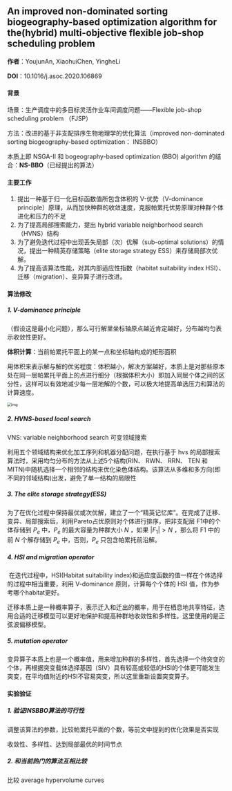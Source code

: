 ## An improved non-dominated sorting biogeography-based optimization algorithm for the(hybrid) multi-objective flexible job-shop scheduling problem

**作者**：YoujunAn, XiaohuiChen, YingheLi

**DOI**：10.1016/j.asoc.2020.106869

#### 背景

场景：生产调度中的多目标灵活作业车间调度问题——Flexible job-shop scheduling problem （FJSP）

方法：改进的基于非支配排序生物地理学的优化算法（improved non-dominated sorting biogeography-based optimization： INSBBO）

本质上即 NSGA-II 和 bogeography-based optimization (BBO) algorithm 的结合：**NS-BBO**（已经提出的算法）

#### 主要工作

1. 提出一种基于归一化目标函数值所包含体积的 V-优势（V-dominance principle）原理，从而加快种群的收敛速度，克服帕累托优势原理对种群个体进化和压力的不足
2. 为了提高局部搜索能力，提出 hybrid variable neighborhood search（HVNS）结构
3. 为了避免迭代过程中出现丢失局部（次）优解（sub-optimal solutions）的情况，提出一种精英存储策略（elite storage strategy ESS）来存储局部次优解。
4. 为了提高该算法性能，对其内部适应性指数（habitat suitability index HSI）、迁移（migration）、变异算子进行改进。

#### 算法修改

##### 1. V-dominance principle

（假设这是最小化问题），那么可行解里坐标轴原点越近肯定越好，分布越均匀表示收敛性更好。

**体积计算**：当前帕累托平面上的某一点和坐标轴构成的矩形面积

用体积来表示解与解的优劣程度：体积越小，解决方案越好，本质上是对那些原本处在同一层帕累托平面上的点进行细分（根据体积大小）即加入同层个体之间的区分性，这样可以有效地减少每一层地解的个数，可以极大地提高单选压力和算法的计算速度。

<img src="D:\Users\YP\github\paper_notes\image\V-dominance.png" alt="img" style="zoom:60%;" />

##### 2.  HVNS-based local search

VNS: variable neighborhood search 可变领域搜索

利用五个领域结构来优化加工序列和机器分配问题，在执行基于 hvs 的局部搜索算法时，采用均匀分布的方法从上述5个结构(RIN、 RWN、 RRN、 TEN 和 MITN)中随机选择一个相邻的结构来优化染色体结构。该算法从多维和多方向(即不同的邻域结构)出发，避免了单一结构的局限性

##### 3. The elite storage strategy(ESS)

​		为了在优化过程中保持最优或次优解，建立了一个“精英记忆库”。在完成了迁移、变异、局部搜索后，利用Pareto占优原则对个体进行排序，把非支配层 F1中的个体存储到 $P_e$ 中，$P_e$ 的最大容量为种群大小 $N$ ，如果 $|F_1| > N$ ，那么将 F1 中的前 $N$ 个解存储到 $P_e$ 中，否则，$P_e$  只包含帕累托前沿解。

##### 4. HSI and migration operator

​		在迭代过程中，HSI(Habitat suitability index)和适应度函数的值一样在个体选择的过程中相当重要，利用 V-dominance 原则，计算每个个体的 HSI 值，作为参考哪个habitat更好。

​		迁移本质上是一种概率算子，表示迁入和迁出的概率，用于在栖息地共享特征，选用合适的迁移模型可以更好地保护和提高种群地收敛性和多样性。这里使用的是正弦波偏移模型。

##### 5. mutation operator

​		变异算子本质上也是一个概率值，用来增加种群的多样性，首先选择一个待突变的个体，再根据突变载体选择基因（SIV）具有较高或较低的HSI的个体更可能发生突变，在平均值附近的HSI不容易突变，所以这里重新设置突变算子。

#### 实验验证

##### 1. 验证INSBBO算法的可行性

调整该算法的参数，比较帕累托平面的个数，等前文中提到的优化效果是否实现

收敛性、多样性、达到局部最优的时间节点

##### 2. 和当前热门的算法互相比较

比较 average hypervolume curves